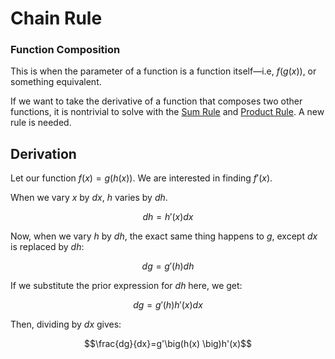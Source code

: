 # Chain Rule

### Function Composition

This is when the parameter of a function is a function itself—i.e, $f(g(x))$, or something equivalent. 

If we want to take the derivative of a function that composes two other functions, it is nontrivial to solve with the [Sum Rule](Sum%20Rule.md) and [Product Rule](Product%20Rule.md). A new rule is needed.

## Derivation

Let our function $f(x)=g(h(x))$. We are interested in finding $f'(x)$. 

When we vary $x$ by $dx$, $h$ varies by $dh$. 

$$dh = h'(x)dx$$

Now, when we vary $h$ by $dh$, the exact same thing happens to $g$, except $dx$ is replaced by $dh$:

$$dg = g'(h)dh$$

If we substitute the prior expression for $dh$ here, we get:

$$dg = g'(h)h'(x)dx$$

Then, dividing by $dx$ gives:

$$\frac{dg}{dx}=g'\big(h(x) \big)h'(x)$$

